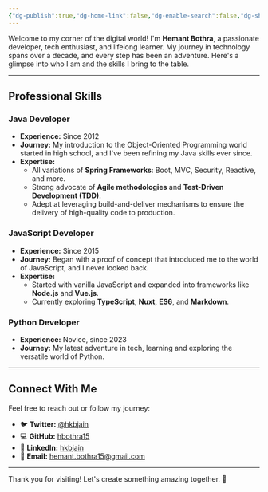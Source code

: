 ```yaml
---
{"dg-publish":true,"dg-home-link":false,"dg-enable-search":false,"dg-show-local-graph":false,"dg-show-toc":false,"dg-show-backlinks":false,"dg-hide-in-graph":true,"tags":["java","Python","html","CSS","JS","Node","Vue"],"dg-metatags":{"og:title":"Understanding the __name__ Variable","og:type":"profile","og:profile:first_name":"Hemant","og:profile:last_name":"Bothra","og:profile:username":"hbothra"},"permalink":"/about-me/hemant-bothra/","metatags":{"og:title":"Understanding the __name__ Variable","og:type":"profile","og:profile:first_name":"Hemant","og:profile:last_name":"Bothra","og:profile:username":"hbothra"},"hideInGraph":true,"dgPassFrontmatter":true}
---
```


Welcome to my corner of the digital world! I'm **Hemant Bothra**, a passionate developer, tech enthusiast, and lifelong learner. My journey in technology spans over a decade, and every step has been an adventure. Here's a glimpse into who I am and the skills I bring to the table.  

---

## **Professional Skills**  

### **Java Developer**  
- **Experience:** Since 2012  
- **Journey:** My introduction to the Object-Oriented Programming world started in high school, and I've been refining my Java skills ever since.  
- **Expertise:**  
  - All variations of **Spring Frameworks**: Boot, MVC, Security, Reactive, and more.  
  - Strong advocate of **Agile methodologies** and **Test-Driven Development (TDD)**.  
  - Adept at leveraging build-and-deliver mechanisms to ensure the delivery of high-quality code to production.  

### **JavaScript Developer**  
- **Experience:** Since 2015  
- **Journey:** Began with a proof of concept that introduced me to the world of JavaScript, and I never looked back.  
- **Expertise:**  
  - Started with vanilla JavaScript and expanded into frameworks like **Node.js** and **Vue.js**.  
  - Currently exploring **TypeScript**, **Nuxt**, **ES6**, and **Markdown**. 

### **Python Developer**  
- **Experience:** Novice, since 2023  
- **Journey:** My latest adventure in tech, learning and exploring the versatile world of Python.  

---

## **Connect With Me**  

Feel free to reach out or follow my journey:  

- 🐦 **Twitter:** [@hkbjain](https://twitter.com/hkbjain)  
- 💻 **GitHub:** [hbothra15](https://github.com/hbothra15)  
- 💼 **LinkedIn:** [hkbjain](https://linkedin.com/in/hkbjain)  
- 📧 **Email:** [hemant.bothra15@gmail.com](mailto:hemant.bothra15@gmail.com)  

---

Thank you for visiting! Let's create something amazing together. 🚀  
